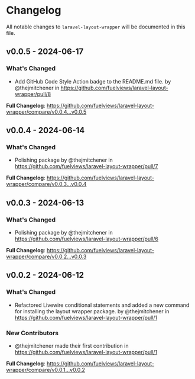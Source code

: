 # Changelog

All notable changes to `laravel-layout-wrapper` will be documented in this file.

## v0.0.5 - 2024-06-17

### What's Changed

* Add GitHub Code Style Action badge to the README.md file. by @thejmitchener in https://github.com/fuelviews/laravel-layout-wrapper/pull/8

**Full Changelog**: https://github.com/fuelviews/laravel-layout-wrapper/compare/v0.0.4...v0.0.5

## v0.0.4 - 2024-06-14

### What's Changed

* Polishing package by @thejmitchener in https://github.com/fuelviews/laravel-layout-wrapper/pull/7

**Full Changelog**: https://github.com/fuelviews/laravel-layout-wrapper/compare/v0.0.3...v0.0.4

## v0.0.3 - 2024-06-13

### What's Changed

* Polishing package by @thejmitchener in https://github.com/fuelviews/laravel-layout-wrapper/pull/6

**Full Changelog**: https://github.com/fuelviews/laravel-layout-wrapper/compare/v0.0.2...v0.0.3

## v0.0.2 - 2024-06-12

### What's Changed

* Refactored Livewire conditional statements and added a new command for installing the layout wrapper package. by @thejmitchener in https://github.com/fuelviews/laravel-layout-wrapper/pull/1

### New Contributors

* @thejmitchener made their first contribution in https://github.com/fuelviews/laravel-layout-wrapper/pull/1

**Full Changelog**: https://github.com/fuelviews/laravel-layout-wrapper/compare/v0.0.1...v0.0.2
